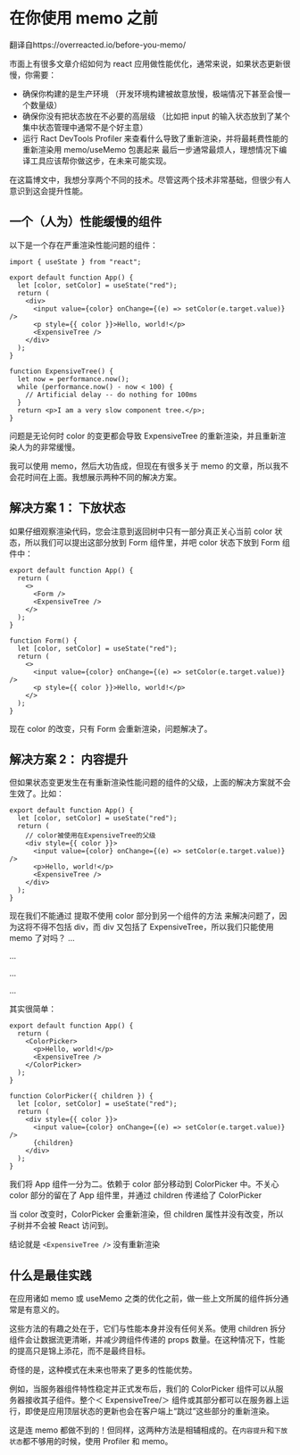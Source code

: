 # 在你使用 memo 之前

翻译自https://overreacted.io/before-you-memo/

市面上有很多文章介绍如何为 react 应用做性能优化，通常来说，如果状态更新很慢，你需要：

- 确保你构建的是生产环境 （开发环境构建被故意放慢，极端情况下甚至会慢一个数量级）
- 确保你没有把状态放在不必要的高层级 （比如把 input 的输入状态放到了某个集中状态管理中通常不是个好主意）
- 运行 Ract DevTools Profiler 来查看什么导致了重新渲染，并将最耗费性能的重新渲染用 memo/useMemo 包裹起来
  最后一步通常最烦人，理想情况下编译工具应该帮你做这步，在未来可能实现。

在这篇博文中，我想分享两个不同的技术。尽管这两个技术非常基础，但很少有人意识到这会提升性能。

## 一个（人为）性能缓慢的组件

以下是一个存在严重渲染性能问题的组件：

```tsx
import { useState } from "react";

export default function App() {
  let [color, setColor] = useState("red");
  return (
    <div>
      <input value={color} onChange={(e) => setColor(e.target.value)} />
      <p style={{ color }}>Hello, world!</p>
      <ExpensiveTree />
    </div>
  );
}

function ExpensiveTree() {
  let now = performance.now();
  while (performance.now() - now < 100) {
    // Artificial delay -- do nothing for 100ms
  }
  return <p>I am a very slow component tree.</p>;
}
```

问题是无论何时 color 的变更都会导致 ExpensiveTree 的重新渲染，并且重新渲染人为的非常缓慢。

我可以使用 memo，然后大功告成，但现在有很多关于 memo 的文章，所以我不会花时间在上面。我想展示两种不同的解决方案。

## 解决方案 1： 下放状态

如果仔细观察渲染代码，您会注意到返回树中只有一部分真正关心当前 color 状态，所以我们可以提出这部分放到 Form 组件里，并吧 color 状态下放到 Form 组件中：

```tsx
export default function App() {
  return (
    <>
      <Form />
      <ExpensiveTree />
    </>
  );
}

function Form() {
  let [color, setColor] = useState("red");
  return (
    <>
      <input value={color} onChange={(e) => setColor(e.target.value)} />
      <p style={{ color }}>Hello, world!</p>
    </>
  );
}
```

现在 color 的改变，只有 Form 会重新渲染，问题解决了。

## 解决方案 2： 内容提升

但如果状态变更发生在有重新渲染性能问题的组件的父级，上面的解决方案就不会生效了。比如：

```tsx
export default function App() {
  let [color, setColor] = useState("red");
  return (
    // color被使用在ExpensiveTree的父级
    <div style={{ color }}>
      <input value={color} onChange={(e) => setColor(e.target.value)} />
      <p>Hello, world!</p>
      <ExpensiveTree />
    </div>
  );
}
```

现在我们不能通过 提取不使用 color 部分到另一个组件的方法 来解决问题了，因为这将不得不包括 div，而 div 又包括了 ExpensiveTree，所以我们只能使用 memo 了对吗？
...

...

...

...

其实很简单：

```tsx
export default function App() {
  return (
    <ColorPicker>
      <p>Hello, world!</p>
      <ExpensiveTree />
    </ColorPicker>
  );
}

function ColorPicker({ children }) {
  let [color, setColor] = useState("red");
  return (
    <div style={{ color }}>
      <input value={color} onChange={(e) => setColor(e.target.value)} />
      {children}
    </div>
  );
}
```

我们将 App 组件一分为二。依赖于 color 部分移动到 ColorPicker 中。不关心 color 部分的留在了 App 组件里，并通过 children 传递给了 ColorPicker

当 color 改变时，ColorPicker 会重新渲染，但 children 属性并没有改变，所以子树并不会被 React 访问到。

结论就是 `<ExpensiveTree />` 没有重新渲染

## 什么是最佳实践

在应用诸如 memo 或 useMemo 之类的优化之前，做一些上文所属的组件拆分通常是有意义的。

这些方法的有趣之处在于，它们与性能本身并没有任何关系。使用 children 拆分组件会让数据流更清晰，并减少跨组件传递的 props 数量。在这种情况下，性能的提高只是锦上添花，而不是最终目标。

奇怪的是，这种模式在未来也带来了更多的性能优势。

例如，当服务器组件特性稳定并正式发布后，我们的 ColorPicker 组件可以从服务器接收其子组件。整个＜ ExpensiveTree/＞ 组件或其部分都可以在服务器上运行，即使是应用顶层状态的更新也会在客户端上“跳过”这些部分的重新渲染。

这是连 memo 都做不到的！但同样，这两种方法是相辅相成的。在`内容提升`和`下放状态`都不够用的时候，使用 Profiler 和 memo。
